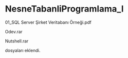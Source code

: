 # NesneTabanliProgramlama_I

01_SQL Server Şirket Veritabanı Örneği.pdf 
<p>Odev.rar
<p>Nutshell.rar
<p>dosyaları eklendi.
